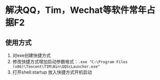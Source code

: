 # 解决QQ，Tim，Wechat等软件常年占据F2

## 使用方式

1. 对exe创建快捷方式
2. 修改快捷方式增加启动参数格式：`.exe "C:\Program Files (x86)\Tencent\TIM\Bin\QQScLauncher.exe"`
3. 打开shell:startup 放入快捷方式开机启动
